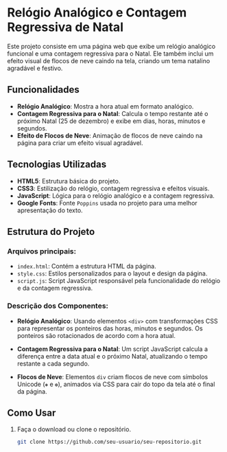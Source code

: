 # Relógio Analógico e Contagem Regressiva de Natal

Este projeto consiste em uma página web que exibe um relógio analógico funcional e uma contagem regressiva para o Natal. Ele também inclui um efeito visual de flocos de neve caindo na tela, criando um tema natalino agradável e festivo.

## Funcionalidades

- **Relógio Analógico**: Mostra a hora atual em formato analógico.
- **Contagem Regressiva para o Natal**: Calcula o tempo restante até o próximo Natal (25 de dezembro) e exibe em dias, horas, minutos e segundos.
- **Efeito de Flocos de Neve**: Animação de flocos de neve caindo na página para criar um efeito visual agradável.

## Tecnologias Utilizadas

- **HTML5**: Estrutura básica do projeto.
- **CSS3**: Estilização do relógio, contagem regressiva e efeitos visuais.
- **JavaScript**: Lógica para o relógio analógico e a contagem regressiva.
- **Google Fonts**: Fonte `Poppins` usada no projeto para uma melhor apresentação do texto.

## Estrutura do Projeto

### Arquivos principais:

- `index.html`: Contém a estrutura HTML da página.
- `style.css`: Estilos personalizados para o layout e design da página.
- `script.js`: Script JavaScript responsável pela funcionalidade do relógio e da contagem regressiva.

### Descrição dos Componentes:

- **Relógio Analógico**: Usando elementos `<div>` com transformações CSS para representar os ponteiros das horas, minutos e segundos. Os ponteiros são rotacionados de acordo com a hora atual.
  
- **Contagem Regressiva para o Natal**: Um script JavaScript calcula a diferença entre a data atual e o próximo Natal, atualizando o tempo restante a cada segundo.

- **Flocos de Neve**: Elementos `div` criam flocos de neve com símbolos Unicode (`❅` e `❆`), animados via CSS para cair do topo da tela até o final da página.

## Como Usar

1. Faça o download ou clone o repositório.
   ```bash
   git clone https://github.com/seu-usuario/seu-repositorio.git
